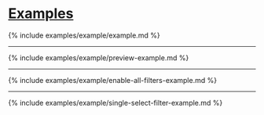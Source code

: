 # [Examples]({{site.baseurl}}{{page.url}})

{% include examples/example/example.md %}

---

{% include examples/example/preview-example.md %}

---

{% include examples/example/enable-all-filters-example.md %}

---

{% include examples/example/single-select-filter-example.md %}
